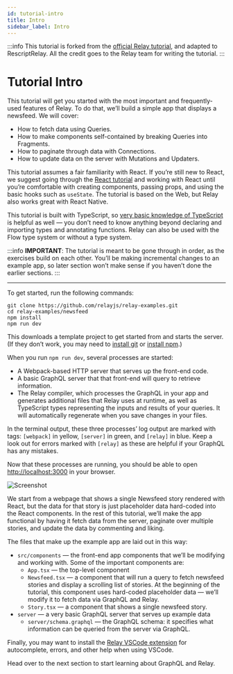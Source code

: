 ```yaml
---
id: tutorial-intro
title: Intro
sidebar_label: Intro
---
```


:::info
This tutorial is forked from the [official Relay tutorial](https://relay.dev/docs/tutorial/intro/), and adapted to RescriptRelay. All the credit goes to the Relay team for writing the tutorial.
:::

# Tutorial Intro

This tutorial will get you started with the most important and frequently-used features of Relay. To do that, we’ll build a simple app that displays a newsfeed. We will cover:

- How to fetch data using Queries.
- How to make components self-contained by breaking Queries into Fragments.
- How to paginate through data with Connections.
- How to update data on the server with Mutations and Updaters.

This tutorial assumes a fair familiarity with React. If you’re still new to React, we suggest going through the [React tutorial](https://reactjs.org/tutorial/) and working with React until you’re comfortable with creating components, passing props, and using the basic hooks such as `useState`. The tutorial is based on the Web, but Relay also works great with React Native.

This tutorial is built with TypeScript, so [very basic knowledge of TypeScript](https://www.typescriptlang.org/docs/) is helpful as well — you don’t need to know anything beyond declaring and importing types and annotating functions. Relay can also be used with the Flow type system or without a type system.

:::info
**IMPORTANT**: The tutorial is meant to be gone through in order, as the exercises build on each other. You’ll be making incremental changes to an example app, so later section won’t make sense if you haven’t done the earlier sections.
:::

---

To get started, run the following commands:

```
git clone https://github.com/relayjs/relay-examples.git
cd relay-examples/newsfeed
npm install
npm run dev
```

This downloads a template project to get started from and starts the server. (If they don’t work, you may need to [install git](https://github.com/git-guides/install-git) or [install npm](https://docs.npmjs.com/downloading-and-installing-node-js-and-npm).)

When you run `npm run dev`, several processes are started:

- A Webpack-based HTTP server that serves up the front-end code.
- A basic GraphQL server that that front-end will query to retrieve information.
- The Relay compiler, which processes the GraphQL in your app and generates additional files that Relay uses at runtime, as well as TypeScript types representing the inputs and results of your queries. It will automatically regenerate when you save changes in your files.

In the terminal output, these three processes’ log output are marked with tags: `[webpack]` in yellow, `[server]` in green, and `[relay]` in blue. Keep a look out for errors marked with `[relay]` as these are helpful if your GraphQL has any mistakes.

Now that these processes are running, you should be able to open [http://localhost:3000](http://localhost:3000/) in your browser.

![Screenshot](/img/docs/tutorial/intro-screenshot-placeholder.png)

We start from a webpage that shows a single Newsfeed story rendered with React, but the data for that story is just placeholder data hard-coded into the React components. In the rest of this tutorial, we’ll make the app functional by having it fetch data from the server, paginate over multiple stories, and update the data by commenting and liking.

The files that make up the example app are laid out in this way:

- `src/components` — the front-end app components that we’ll be modifying and working with. Some of the important components are:
  - `App.tsx` — the top-level component
  - `Newsfeed.tsx` — a component that will run a query to fetch newsfeed stories and display a scrolling list of stories. At the beginning of the tutorial, this component uses hard-coded placeholder data — we’ll modify it to fetch data via GraphQL and Relay.
  - `Story.tsx` — a component that shows a single newsfeed story.
- `server` — a very basic GraphQL server that serves up example data
  - `server/schema.graphql` — the GraphQL schema: it specifies what information can be queried from the server via GraphQL.

Finally, you may want to install the [Relay VSCode extension](https://marketplace.visualstudio.com/items?itemName=meta.relay) for autocomplete, errors, and other help when using VSCode.

Head over to the next section to start learning about GraphQL and Relay.
